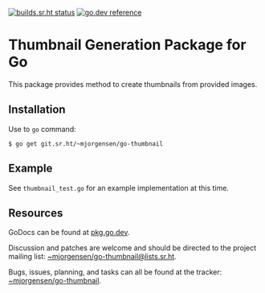 [![builds.sr.ht status](https://builds.sr.ht/~mjorgensen/go-thumbnail.svg)](https://builds.sr.ht/~mjorgensen/go-thumbnail?)
[![go.dev reference](https://img.shields.io/badge/go.dev-reference-007d9c?logo=go&logoColor=white)](https://pkg.go.dev/git.sr.ht/~mjorgensen/go-thumbnail)


# Thumbnail Generation Package for Go

This package provides method to create thumbnails from provided images.

## Installation

Use to `go` command:

```
$ go get git.sr.ht/~mjorgensen/go-thumbnail
```

## Example

See `thumbnail_test.go` for an example implementation at this time.

## Resources

GoDocs can be found at [pkg.go.dev][godocs].

Discussion and patches are welcome and should be directed to the
project mailing list: [~mjorgensen/go-thumbnail@lists.sr.ht][lists].

Bugs, issues, planning, and tasks can all be found at the tracker:
[~mjorgensen/go-thumbnail][todo].

[godocs]:https://pkg.go.dev/git.sr.ht/~mjorgensen/go-thumbnail
[man]:https://man.sr.ht/~mjorgensen/go-thumbnail
[lists]:https://lists.sr.ht/~mjorgensen/go-thumbnail
[todo]:https://todo.sr.ht/~mjorgensen/go-thumbnail
